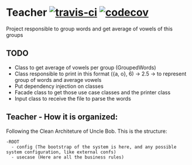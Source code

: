 # Teacher [![travis-ci](https://travis-ci.org/felipepssouza/Teacher.svg?branch=master)](https://travis-ci.org/felipepssouza/Teacher) [![codecov](https://codecov.io/gh/felipepssouza/Teacher/branch/master/graph/badge.svg)](https://codecov.io/gh/felipepssouza/Teacher)


Project responsible to group words and get average of vowels of this groups

## TODO
- Class to get average of vowels per group (GroupedWords)
- Class responsible to print in this format ({a, o}, 6) -> 2.5 -> to represent group of words and average vowels
- Put dependency injection on classes
- Facade class to get those use case classes and the printer class
- Input class to receive the file to parse the words 


## Teacher - How it is organized:

Following the Clean Architeture of Uncle Bob. This is the structure: 
```
-ROOT
  - config (The bootstrap of the system is here, and any possible system configuration, like external confs)
  - usecase (Here are all the business rules)
```




